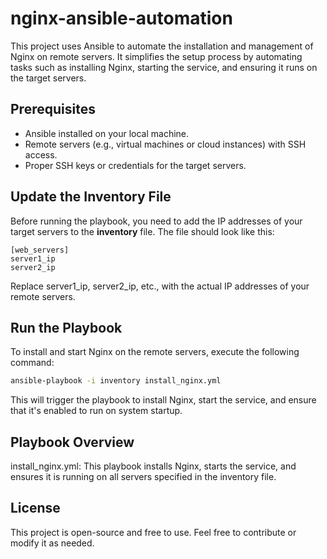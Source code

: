# nginx-ansible-automation

This project uses Ansible to automate the installation and management of Nginx on remote servers. It simplifies the setup process by automating tasks such as installing Nginx, starting the service, and ensuring it runs on the target servers.

## Prerequisites

- Ansible installed on your local machine.
- Remote servers (e.g., virtual machines or cloud instances) with SSH access.
- Proper SSH keys or credentials for the target servers.

## Update the Inventory File

Before running the playbook, you need to add the IP addresses of your target servers to the **inventory** file. The file should look like this:

```init
[web_servers]
server1_ip
server2_ip
```
Replace server1_ip, server2_ip, etc., with the actual IP addresses of your remote servers.

## Run the Playbook
To install and start Nginx on the remote servers, execute the following command:

```bash
ansible-playbook -i inventory install_nginx.yml
```
This will trigger the playbook to install Nginx, start the service, and ensure that it's enabled to run on system startup.

## Playbook Overview
install_nginx.yml: This playbook installs Nginx, starts the service, and ensures it is running on all servers specified in the inventory file.

## License
This project is open-source and free to use. Feel free to contribute or modify it as needed.

